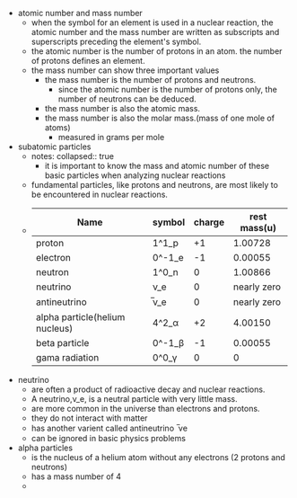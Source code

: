 - atomic number and mass number
	- when the symbol for an element is used in a nuclear reaction, the atomic number and the mass number are written as subscripts and superscripts preceding the element's symbol.
	- the atomic number is the number of protons in an atom. the number of protons defines an element.
	- the mass number can show three important values
		- the mass number is the number of protons and neutrons.
			- since the atomic number is the number of protons only, the number of neutrons can be deduced.
		- the mass number is also the atomic mass.
		- the mass number is also the molar mass.(mass of one mole of atoms)
			- measured in grams per mole
- subatomic particles
	- notes:
	  collapsed:: true
		- it is important to know the mass and atomic number of these basic particles when analyzing nuclear reactions
	- fundamental particles, like protons and neutrons, are most likely to be encountered in nuclear reactions.
	- |Name                             |symbol|charge|rest mass(u)|
	  |--|--|--|--|
	  |proton|1^1_p|+1|1.00728|
	  |electron|0^-1_e|-1|0.00055|
	  |neutron|1^0_n|0|1.00866|
	  |neutrino|ν_e|0|nearly zero|
	  |antineutrino|̅ν_e|0|nearly zero|
	  |alpha particle(helium nucleus)|4^2_α|+2|4.00150|
	  |beta particle|0^-1_β|-1|0.00055|
	  |gama radiation|0^0_γ|0|0|
- neutrino
	- are often a product of radioactive decay and nuclear reactions.
	- A neutrino,ν_e, is a neutral particle with very little mass.
	- are more common in the universe than electrons and protons.
	- they do not interact with matter
	- has another varient called antineutrino  ̅νe
	- can be ignored in basic physics problems
- alpha particles
	- is the nucleus of a helium atom without any electrons (2 protons and neutrons)
	- has a mass number of 4
	-